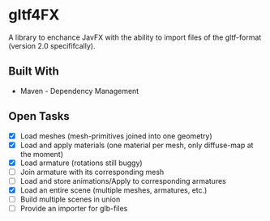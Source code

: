 # gltf4FX
A library to enchance JavFX with the ability to import files of the gltf-format (version 2.0 specififcally).

## Built With
- Maven - Dependency Management

## Open Tasks
- [x] Load meshes (mesh-primitives joined into one geometry)
- [x] Load and apply materials (one material per mesh, only diffuse-map at the moment)
- [x] Load armature (rotations still buggy)
- [ ] Join armature with its corresponding mesh
- [ ] Load and store animations/Apply to corresponding armatures
- [x] Load an entire scene (multiple meshes, armatures, etc.)
- [ ] Build multiple scenes in union
- [ ] Provide an importer for glb-files
